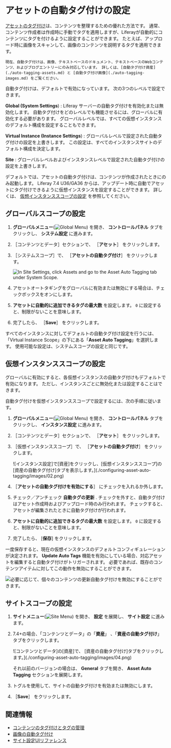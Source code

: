 # アセットの自動タグ付けの設定

[アセットのタグ付け](../tagging-content-and-managing-tags.md)は、コンテンツを整理するための優れた方法です。 通常、コンテンツ作成者は作成時に手動でタグを適用しますが、Liferayが自動的にコンテンツにタグを付けるように設定することができます。 たとえば、アップロード時に画像をスキャンして、画像のコンテンツを説明するタグを適用できます。

```{note}
現在、自動タグ付けは、画像、テキストベースのドキュメント、テキストベースのWebコンテンツ、およびブログエントリーにのみ対応しています。 詳しくは、[自動タグ付け資産](./auto-tagging-assets.md) と [自動タグ付け画像](./auto-tagging-images.md) をご覧ください。
```

自動タグ付けは、デフォルトで有効になっています。 次の3つのレベルで設定できます。

**Global (System Settings**) : Liferay サーバーの自動タグ付けを有効化または無効化します。 自動タグ付けをどのレベルでも機能させるには、グローバルに有効化する必要があります。 グローバルレベルでは、すべての仮想インスタンスのデフォルト構成を設定することもできます。

**Virtual Instance (Instance Settings**) : グローバルレベルで設定された自動タグ付けの設定を上書きします。 この設定は、すべてのインスタンスサイトのデフォルト構成を決定します。

**Site** : グローバルレベルおよびインスタンスレベルで設定された自動タグ付けの設定を上書きします。

デフォルトでは、アセットの自動タグ付けは、コンテンツが作成されたときにのみ起動します。 Liferay 7.4 U36/GA36 からは、アップデート時に自動でアセットにタグ付けできるように仮想インスタンスを設定することができます。 詳しくは、 [仮想インスタンススコープの設定](#virtual-instance-scope-configuration) を参照してください。

## グローバルスコープの設定

1. **グローバルメニュー**(![Global Menu](../../../images/icon-applications-menu.png)) を開き、 **コントロールパネル** タブをクリックし、 **システム設定** に進みます。

1. ［コンテンツとデータ］セクションで、 ［**アセット**］ をクリックします。

1. ［システムスコープ］で、 ［**アセットの自動タグ付け**］ をクリックします。

   ![In Site Settings, click Assets and go to the Asset Auto Tagging tab under System Scope.](./configuring-asset-auto-tagging/images/01.png)

1. アセットオートタギングをグローバルに有効または無効にする場合は、チェックボックスをオンにします。

1. **アセットに自動的に追加できるタグの最大数** を設定します。 `0` に設定すると、制限がないことを意味します。

1. 完了したら、 ［**Save**］ をクリックします。

すべてのインスタンスに対してデフォルトの自動タグ付け設定を行うには、「Virtual Instance Scope」の下にある「**Asset Auto Tagging**」を選択します。 使用可能な設定は、システムスコープの設定と同じです。

## 仮想インスタンススコープの設定

グローバルに有効にすると、各仮想インスタンスの自動タグ付けもデフォルトで有効になります。 ただし、インスタンスごとに無効化または設定することはできます。

自動タグ付けを仮想インスタンススコープで設定するには、次の手順に従います。

1. **グローバルメニュー**(![Global Menu](../../../images/icon-applications-menu.png)) を開き、 **コントロールパネル** タブをクリックし、 **インスタンス設定** に進みます。

1. ［コンテンツとデータ］セクションで、 ［**アセット**］ をクリックします。

1. ［仮想インスタンススコープ］で、 ［**アセットの自動タグ付け**］ をクリックします。

   ![インスタンス設定]で[資産]をクリックし、[仮想インスタンススコープ]の [資産の自動タグ付け]タブを表示します。](./configuring-asset-auto-tagging/images/02.png)

1. ［**アセットの自動タグ付けを有効にする**］ にチェックを入れるか外します。

1. チェック／アンチェック **自動タグの更新** . チェックを外すと、自動タグ付けはアセット作成時およびアップロード時のみ行われます。 チェックすると、アセットが編集されたときに自動タグ付けが行われます。

1. **アセットに自動的に追加できるタグの最大数** を設定します。 `0` に設定すると、制限がないことを意味します。

1. 完了したら、 [**保存**] をクリックします。

一度保存すると、現在の仮想インスタンスのデフォルトコンフィギュレーションが決定されます。 **Update Auto Tags** 機能を有効にしている場合、対応アセットを編集すると自動タグ付けがトリガーされます。 必要であれば、既存のコンテンツアイテムに対してこの動作を無効にすることができます。

![必要に応じて、個々のコンテンツの更新自動タグ付けを無効にすることができます。](./configuring-asset-auto-tagging/images/03.png)

## サイトスコープの設定

1. **サイトメニュー**(![Site Menu](../../../images/icon-product-menu.png)) を開き、 **設定** を展開し、 **サイト設定** に進みます。

1. 7.4+の場合、「コンテンツとデータ」の「**資産**」 、「**資産の自動タグ付け**」 タブをクリックします。

   ![コンテンツとデータ]の[資産]で、 [資産の自動タグ付け]タブをクリックします。](./configuring-asset-auto-tagging/images/04.png)

   それ以前のバージョンの場合は、 **General** タブを開き、 **Asset Auto Tagging** セクションを展開します。

1. トグルを使用して、サイトの自動タグ付けを有効または無効にします。

1. ［**Save**］ をクリックします。

## 関連情報

* [コンテンツのタグ付けとタグの管理](../tagging-content-and-managing-tags.md)
* [画像の自動タグ付け](./auto-tagging-images.md)
* [サイト設定UIリファレンス](../../../site-building/site-settings/site-settings-ui-reference.md)
